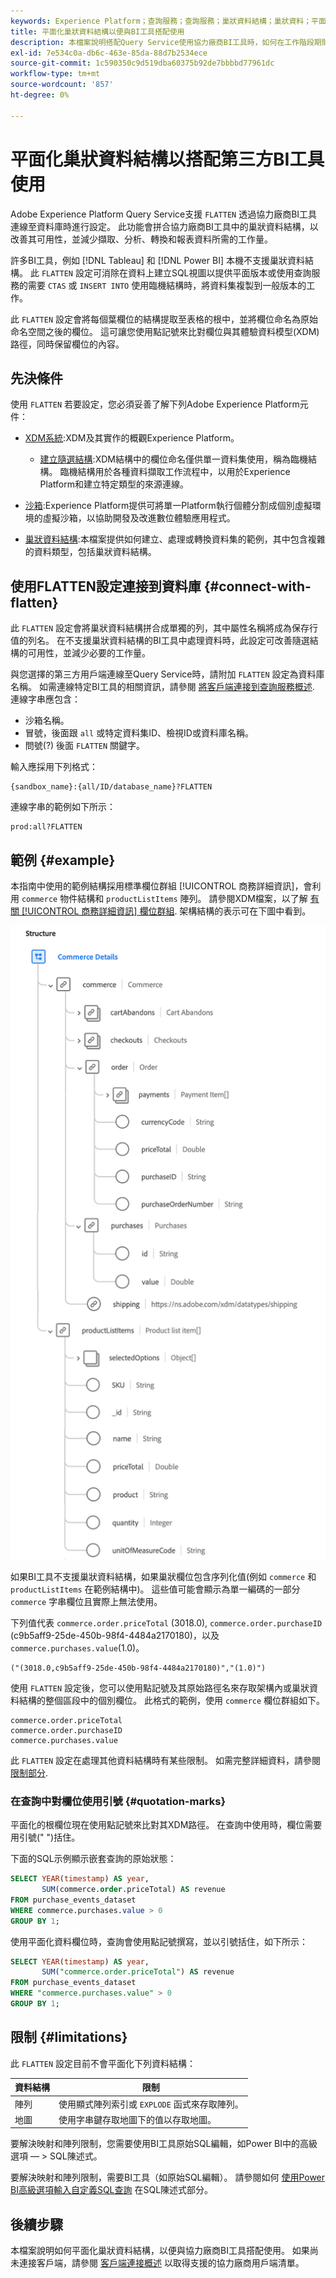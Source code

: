 ```yaml
---
keywords: Experience Platform；查詢服務；查詢服務；巢狀資料結構；巢狀資料；平面化；平面化巢狀資料；
title: 平面化巢狀資料結構以便與BI工具搭配使用
description: 本檔案說明搭配Query Service使用協力廠商BI工具時，如何在工作階段期間平面化所有表格和檢視的XDM結構。
exl-id: 7e534c0a-db6c-463e-85da-88d7b2534ece
source-git-commit: 1c590350c9d519dba60375b92de7bbbbd77961dc
workflow-type: tm+mt
source-wordcount: '857'
ht-degree: 0%

---
```


# 平面化巢狀資料結構以搭配第三方BI工具使用

Adobe Experience Platform Query Service支援 `FLATTEN` 透過協力廠商BI工具連線至資料庫時進行設定。 此功能會拼合協力廠商BI工具中的巢狀資料結構，以改善其可用性，並減少擷取、分析、轉換和報表資料所需的工作量。

許多BI工具，例如 [!DNL Tableau] 和 [!DNL Power BI] 本機不支援巢狀資料結構。 此 `FLATTEN` 設定可消除在資料上建立SQL視圖以提供平面版本或使用查詢服務的需要 `CTAS` 或 `INSERT INTO` 使用臨機結構時，將資料集複製到一般版本的工作。

此 `FLATTEN` 設定會將每個葉欄位的結構提取至表格的根中，並將欄位命名為原始命名空間之後的欄位。 這可讓您使用點記號來比對欄位與其體驗資料模型(XDM)路徑，同時保留欄位的內容。

## 先決條件

使用 `FLATTEN` 若要設定，您必須妥善了解下列Adobe Experience Platform元件：

* [XDM系統](../../xdm/home.md):XDM及其實作的概觀Experience Platform。

   * [建立隨選結構](../../xdm/tutorials/ad-hoc.md):XDM結構中的欄位命名僅供單一資料集使用，稱為臨機結構。 臨機結構用於各種資料擷取工作流程中，以用於Experience Platform和建立特定類型的來源連線。

* [沙箱](../../sandboxes/home.md):Experience Platform提供可將單一Platform執行個體分割成個別虛擬環境的虛擬沙箱，以協助開發及改進數位體驗應用程式。

* [巢狀資料結構](./nested-data-structures.md):本檔案提供如何建立、處理或轉換資料集的範例，其中包含複雜的資料類型，包括巢狀資料結構。

## 使用FLATTEN設定連接到資料庫 {#connect-with-flatten}

此 `FLATTEN` 設定會將巢狀資料結構拼合成單獨的列，其中屬性名稱將成為保存行值的列名。 在不支援巢狀資料結構的BI工具中處理資料時，此設定可改善隨選結構的可用性，並減少必要的工作量。

與您選擇的第三方用戶端連線至Query Service時，請附加 `FLATTEN` 設定為資料庫名稱。 如需連線特定BI工具的相關資訊，請參閱 [將客戶端連接到查詢服務概述](../clients/overview.md). 連線字串應包含：

* 沙箱名稱。
* 冒號，後面跟 `all` 或特定資料集ID、檢視ID或資料庫名稱。
* 問號(?) 後面 `FLATTEN` 關鍵字。

輸入應採用下列格式：

```terminal
{sandbox_name}:{all/ID/database_name}?FLATTEN
```

連線字串的範例如下所示：

```terminal
prod:all?FLATTEN
```

## 範例 {#example}

本指南中使用的範例結構採用標準欄位群組 [!UICONTROL 商務詳細資訊]，會利用 `commerce` 物件結構和 `productListItems` 陣列。 請參閱XDM檔案，以了解 [有關 [!UICONTROL 商務詳細資訊] 欄位群組](../../xdm/field-groups/event/commerce-details.md). 架構結構的表示可在下圖中看到。

![「商務詳細資訊」欄位組的架構圖，包括 `commerce` 和 `productListItems` 結構。](../images/essential-concepts/commerce-details.png)

如果BI工具不支援巢狀資料結構，如果巢狀欄位包含序列化值(例如 `commerce` 和 `productListItems` 在範例結構中)。 這些值可能會顯示為單一編碼的一部分 `commerce` 字串欄位且實際上無法使用。

下列值代表 `commerce.order.priceTotal` (3018.0), `commerce.order.purchaseID` (c9b5aff9-25de-450b-98f4-4484a2170180)，以及 `commerce.purchases.value`(1.0)。

```terminal
("(3018.0,c9b5aff9-25de-450b-98f4-4484a2170180)","(1.0)")
```

使用 `FLATTEN` 設定後，您可以使用點記號及其原始路徑名來存取架構內或巢狀資料結構的整個區段中的個別欄位。 此格式的範例，使用 `commerce` 欄位群組如下。

```terminal
commerce.order.priceTotal
commerce.order.purchaseID
commerce.purchases.value
```

此 `FLATTEN` 設定在處理其他資料結構時有某些限制。 如需完整詳細資料，請參閱 [限制部分](#limitations).

### 在查詢中對欄位使用引號 {#quotation-marks}

平面化的根欄位現在使用點記號來比對其XDM路徑。 在查詢中使用時，欄位需要用引號(&quot; &quot;)括住。

下面的SQL示例顯示嵌套查詢的原始狀態：

```sql
SELECT YEAR(timestamp) AS year,
       SUM(commerce.order.priceTotal) AS revenue
FROM purchase_events_dataset
WHERE commerce.purchases.value > 0
GROUP BY 1;
```

使用平面化資料欄位時，查詢會使用點記號撰寫，並以引號括住，如下所示：

```sql
SELECT YEAR(timestamp) AS year,
       SUM("commerce.order.priceTotal") AS revenue
FROM purchase_events_dataset
WHERE "commerce.purchases.value" > 0
GROUP BY 1;
```

## 限制 {#limitations}

此 `FLATTEN` 設定目前不會平面化下列資料結構：

| 資料結構 | 限制 |
|---|---|
| 陣列 | 使用顯式陣列索引或 `EXPLODE` 函式來存取陣列。 |
| 地圖 | 使用字串鍵存取地圖下的值以存取地圖。 |

要解決映射和陣列限制，您需要使用BI工具原始SQL編輯，如Power BI中的高級選項 — > SQL陳述式。

要解決映射和陣列限制，需要BI工具（如原始SQL編輯）。 請參閱如何 [使用Power BI高級選項輸入自定義SQL查詢](../clients/power-bi.md#import-tables-using-custom-sql) 在SQL陳述式部分。

## 後續步驟

本檔案說明如何平面化巢狀資料結構，以便與協力廠商BI工具搭配使用。 如果尚未連接客戶端，請參閱 [客戶端連接概述](../clients/overview.md) 以取得支援的協力廠商用戶端清單。
